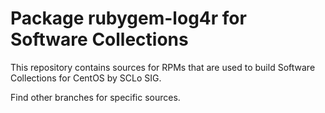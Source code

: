 # Package rubygem-log4r for Software Collections

This repository contains sources for RPMs that are used
to build Software Collections for CentOS by SCLo SIG.

Find other branches for specific sources.
